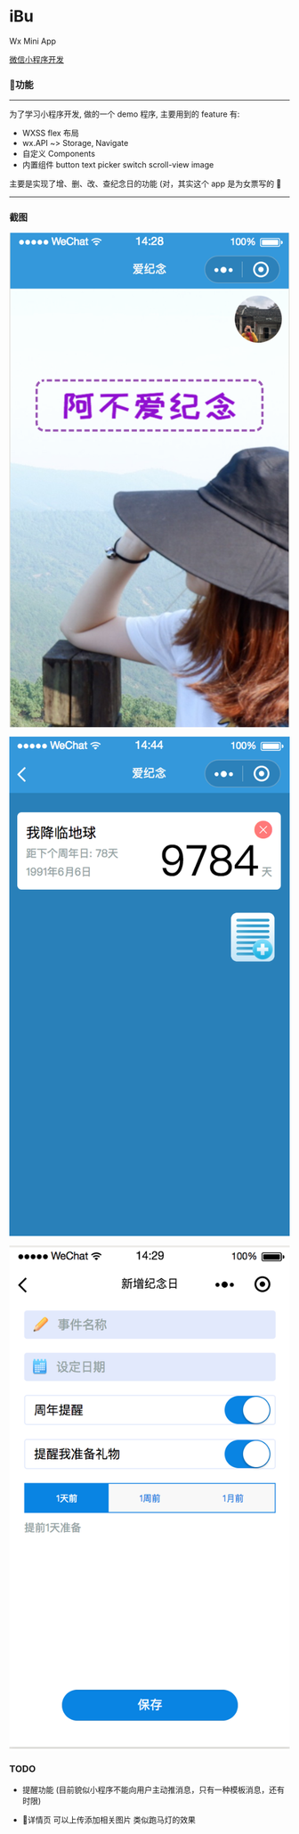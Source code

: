 # iBu
Wx Mini App

[微信小程序开发](https://mp.weixin.qq.com/debug/wxadoc/dev/)

### 功能
---
为了学习小程序开发, 做的一个 demo 程序, 主要用到的 feature 有:

* WXSS flex 布局
* wx.API ~> Storage, Navigate
* 自定义 Components
* 内置组件 button text picker switch scroll-view image

主要是实现了增、删、改、查纪念日的功能 (对，其实这个 app 是为女票写的 🤪

---
### 截图

![](./images/image1.png)

![](./images/image2.png)

![](./images/image3.png)

### TODO

* 提醒功能 (目前貌似小程序不能向用户主动推消息，只有一种模板消息，还有时限)

* 详情页 可以上传添加相关图片 类似跑马灯的效果

